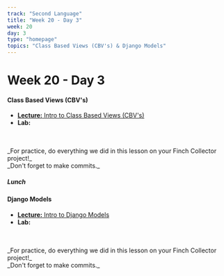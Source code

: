 ```yaml
---
track: "Second Language"
title: "Week 20 - Day 3"
week: 20
day: 3
type: "homepage"
topics: "Class Based Views (CBV's) & Django Models"
---
```


# Week 20 - Day 3


#### Class Based Views (CBV's)
- [**Lecture:** Intro to Class Based Views (CBV's)](/second-language/week-20/day-3/lecture-materials/intro-to-class-based-views/)
- **Lab:**
<br>
<br>
_For practice, do everything we did in this lesson on your Finch Collector project!_
<br>
_Don't forget to make commits._

##### Lunch

#### Django Models
- [**Lecture:** Intro to Django Models](/second-language/week-20/day-3/lecture-materials/intro-to-django-models/)
- **Lab:**
<br>
<br>
_For practice, do everything we did in this lesson on your Finch Collector project!_
<br>
_Don't forget to make commits._